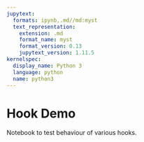 ```yaml
---
jupytext:
  formats: ipynb,.md//md:myst
  text_representation:
    extension: .md
    format_name: myst
    format_version: 0.13
    jupytext_version: 1.11.5
kernelspec:
  display_name: Python 3
  language: python
  name: python3
---
```


# Hook Demo

Notebook to test behaviour of various hooks.

```{code-cell} ipython3

```
